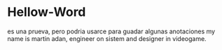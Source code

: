 # Hellow-Word
es una prueva, pero podria usarce para guadar algunas anotaciones 
my name is martin adan, engineer on sistem and designer in videogame.
